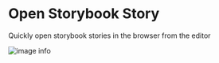 # Open Storybook Story

Quickly open storybook stories in the browser from the editor

![image info](https://firebasestorage.googleapis.com/v0/b/useweb-lib.appspot.com/o/devtools%2Fplugins%2Fvscode%2Fopen-storybook-story%2Fdemo.gif?alt=media&token=3183d6ec-4d96-48e2-ad77-4d669ce5b44e)
